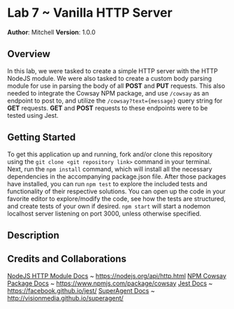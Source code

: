 # Lab 7 ~ Vanilla HTTP Server

**Author**: Mitchell
**Version**: 1.0.0

## Overview
In this lab, we were tasked to create a simple HTTP server with the HTTP NodeJS module. We were also tasked to create a custom body parsing module for use in parsing the body of all **POST** and **PUT** requests. This also needed to integrate the Cowsay NPM package, and use `/cowsay` as an endpoint to post to, and utilize the `/cowsay?text={message}` query string for **GET** requests. **GET** and **POST** requests to these endpoints were to be tested using Jest.

## Getting Started
To get this application up and running, fork and/or clone this repository using the `git clone <git repository link>` command in your terminal. Next, run the `npm install` command, which will install all the necessary dependencies in the accompanying package.json file. After those packages have installed, you can run `npm test` to explore the included tests and functionality of their respective solutions. You can open up the code in your favorite editor to explore/modify the code, see how the tests are structured, and create tests of your own if desired. `npm start` will start a nodemon localhost server listening on port 3000, unless otherwise specified.

## Description

## Credits and Collaborations
[NodeJS HTTP Module Docs](https://nodejs.org/api/http.html) ~ https://nodejs.org/api/http.html
[NPM Cowsay Package Docs](https://www.npmjs.com/package/cowsay) ~ https://www.npmjs.com/package/cowsay
[Jest Docs](https://facebook.github.io/jest/) ~ https://facebook.github.io/jest/
[SuperAgent Docs](http://visionmedia.github.io/superagent/) ~ http://visionmedia.github.io/superagent/
